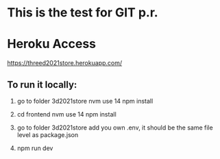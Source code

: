 
# This is the test for GIT p.r.


# Heroku Access
https://threed2021store.herokuapp.com/

## To run it locally:

1. go to folder 3d2021store
   nvm use 14
   npm install

2. cd frontend
   nvm use 14
   npm install

3. go to folder 3d2021store
   add you own .env, it should be the same file level as package.json
   
4. npm run dev
